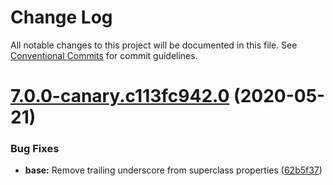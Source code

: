 # Change Log

All notable changes to this project will be documented in this file.
See [Conventional Commits](https://conventionalcommits.org) for commit guidelines.

# [7.0.0-canary.c113fc942.0](https://github.com/material-components/material-components-web/compare/v6.0.0...v7.0.0-canary.c113fc942.0) (2020-05-21)


### Bug Fixes

* **base:** Remove trailing underscore from superclass properties ([62b5f37](https://github.com/material-components/material-components-web/commit/62b5f37db092df4441abdf5e4ee0b32dceee8c7c))
